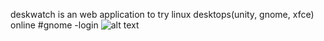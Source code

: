 deskwatch is an web application to try linux desktops(unity, gnome, xfce) online 
#gnome
 -login
![alt text](https://user-images.githubusercontent.com/16564491/58293918-782dbe00-7dbf-11e9-838c-5f31aff23818.png)

